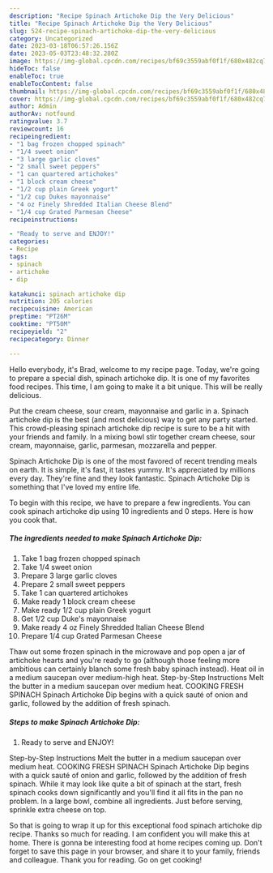 ```yaml
---
description: "Recipe Spinach Artichoke Dip the Very Delicious"
title: "Recipe Spinach Artichoke Dip the Very Delicious"
slug: 524-recipe-spinach-artichoke-dip-the-very-delicious
category: Uncategorized
date: 2023-03-18T06:57:26.156Z
date: 2023-05-03T23:48:32.280Z
image: https://img-global.cpcdn.com/recipes/bf69c3559abf0f1f/680x482cq70/spinach-artichoke-dip-recipe-main-photo.jpg
hideToc: false
enableToc: true
enableTocContent: false
thumbnail: https://img-global.cpcdn.com/recipes/bf69c3559abf0f1f/680x482cq70/spinach-artichoke-dip-recipe-main-photo.jpg
cover: https://img-global.cpcdn.com/recipes/bf69c3559abf0f1f/680x482cq70/spinach-artichoke-dip-recipe-main-photo.jpg
author: Admin
authorAv: notfound
ratingvalue: 3.7
reviewcount: 16
recipeingredient:
- "1 bag frozen chopped spinach"
- "1/4 sweet onion"
- "3 large garlic cloves"
- "2 small sweet peppers"
- "1 can quartered artichokes"
- "1 block cream cheese"
- "1/2 cup plain Greek yogurt"
- "1/2 cup Dukes mayonnaise"
- "4 oz Finely Shredded Italian Cheese Blend"
- "1/4 cup Grated Parmesan Cheese"
recipeinstructions:

- "Ready to serve and ENJOY!"
categories:
- Recipe
tags:
- spinach
- artichoke
- dip

katakunci: spinach artichoke dip 
nutrition: 205 calories
recipecuisine: American
preptime: "PT26M"
cooktime: "PT50M"
recipeyield: "2"
recipecategory: Dinner

---
```



Hello everybody, it's Brad, welcome to my recipe page. Today, we're going to prepare a special dish, spinach artichoke dip. It is one of my favorites food recipes. This time, I am going to make it a bit unique. This will be really delicious.

Put the cream cheese, sour cream, mayonnaise and garlic in a. Spinach artichoke dip is the best (and most delicious) way to get any party started. This crowd-pleasing spinach artichoke dip recipe is sure to be a hit with your friends and family. In a mixing bowl stir together cream cheese, sour cream, mayonnaise, garlic, parmesan, mozzarella and pepper.

Spinach Artichoke Dip is one of the most favored of recent trending meals on earth. It is simple, it's fast, it tastes yummy. It's appreciated by millions every day. They're fine and they look fantastic. Spinach Artichoke Dip is something that I've loved my entire life.


To begin with this recipe, we have to prepare a few ingredients. You can cook spinach artichoke dip using 10 ingredients and 0 steps. Here is how you cook that.

<!--inarticleads1-->

##### The ingredients needed to make Spinach Artichoke Dip:

1. Take 1 bag frozen chopped spinach
1. Take 1/4 sweet onion
1. Prepare 3 large garlic cloves
1. Prepare 2 small sweet peppers
1. Take 1 can quartered artichokes
1. Make ready 1 block cream cheese
1. Make ready 1/2 cup plain Greek yogurt
1. Get 1/2 cup Duke&#39;s mayonnaise
1. Make ready 4 oz Finely Shredded Italian Cheese Blend
1. Prepare 1/4 cup Grated Parmesan Cheese


Thaw out some frozen spinach in the microwave and pop open a jar of artichoke hearts and you&#39;re ready to go (although those feeling more ambitious can certainly blanch some fresh baby spinach instead). Heat oil in a medium saucepan over medium-high heat. Step-by-Step Instructions Melt the butter in a medium saucepan over medium heat. COOKING FRESH SPINACH Spinach Artichoke Dip begins with a quick sauté of onion and garlic, followed by the addition of fresh spinach. 

<!--inarticleads2-->

##### Steps to make Spinach Artichoke Dip:


1. Ready to serve and ENJOY!

Step-by-Step Instructions Melt the butter in a medium saucepan over medium heat. COOKING FRESH SPINACH Spinach Artichoke Dip begins with a quick sauté of onion and garlic, followed by the addition of fresh spinach. While it may look like quite a bit of spinach at the start, fresh spinach cooks down significantly and you&#39;ll find it all fits in the pan no problem. In a large bowl, combine all ingredients. Just before serving, sprinkle extra cheese on top. 

So that is going to wrap it up for this exceptional food spinach artichoke dip recipe. Thanks so much for reading. I am confident you will make this at home. There is gonna be interesting food at home recipes coming up. Don't forget to save this page in your browser, and share it to your family, friends and colleague. Thank you for reading. Go on get cooking!
